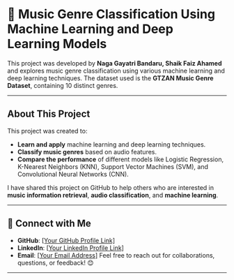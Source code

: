 # 🎵 Music Genre Classification Using Machine Learning and Deep Learning Models

This project was developed by **Naga Gayatri Bandaru, Shaik Faiz Ahamed** and explores music genre classification using various machine learning and deep learning techniques. The dataset used is the **GTZAN Music Genre Dataset**, containing 10 distinct genres. 

---

## About This Project

This project was created to:

- **Learn and apply** machine learning and deep learning techniques.
- **Classify music genres** based on audio features.
- **Compare the performance** of different models like Logistic Regression, K-Nearest Neighbors (KNN), Support Vector Machines (SVM), and Convolutional Neural Networks (CNN).

I have shared this project on GitHub to help others who are interested in **music information retrieval**, **audio classification**, and **machine learning**.

---

## 🔗 Connect with Me

- **GitHub**: [[Your GitHub Profile Link]](https://github.com/gayatribandaru)
- **LinkedIn**: [[Your LinkedIn Profile Link]](https://www.linkedin.com/in/gayatribandaru/)
- **Email**: [[Your Email Address]](nagagayatri.bandaru@sjsu.edu)
Feel free to reach out for collaborations, questions, or feedback! 😊

---

